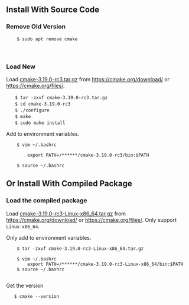 ## Install With Source Code
### Remove Old Version

```
    $ sudo apt remove cmake
```
　　
### Load New

Load [cmake-3.19.0-rc3.tar.gz](https://cmake.org/files/v3.19/cmake-3.19.0-rc3.tar.gz) from https://cmake.org/download/ or https://cmake.org/files/.

```　
　　$ tar -zxvf cmake-3.19.0-rc3.tar.gz
　　$ cd cmake-3.19.0-rc3
　　$ ./configure
　　$ make
　　$ sudo make install
```

Add to environment variables.

```
    $ vim ~/.bashrc
        
        export PATH=/******/cmake-3.19.0-rc3/bin:$PATH

    $ source ~/.bashrc
```

##  Or Install With Compiled Package

### Load the compiled package 

Load [cmake-3.19.0-rc3-Linux-x86_64.tar.gz](https://cmake.org/files/v3.19/cmake-3.19.0-rc3-Linux-x86_64.tar.gz) from https://cmake.org/download/ or https://cmake.org/files/. Only support `Linux-x86_64`.

Only add to environment variables.

```
    $ tar -zxvf cmake-3.19.0-rc3-Linux-x86_64.tar.gz
    
    $ vim ~/.bashrc 
        export PATH=/******/cmake-3.19.0-rc3-Linux-x86_64/bin:$PATH
    $ source ~/.bashrc
    
```

Get the version

```
   $ cmake --version
```

